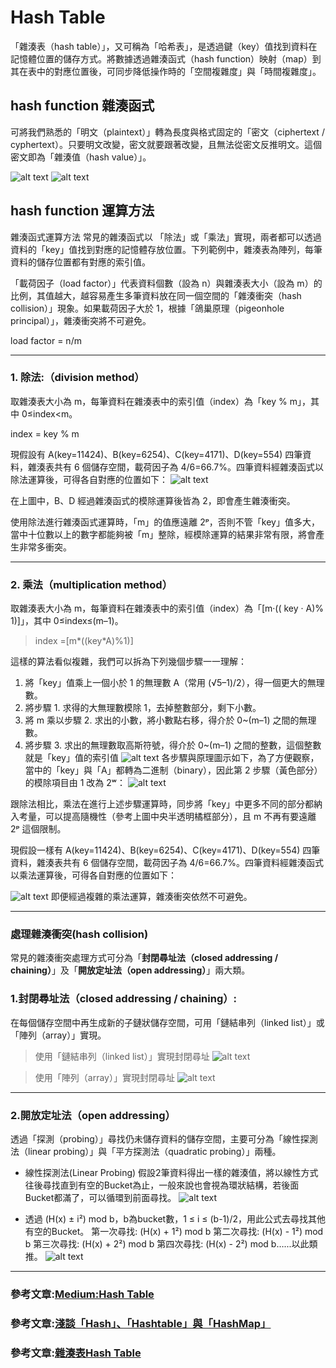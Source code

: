 # Hash Table
「雜湊表（hash table）」，又可稱為「哈希表」，是透過鍵（key）值找到資料在記憶體位置的儲存方式。將數據透過雜湊函式（hash function）映射（map）到其在表中的對應位置後，可同步降低操作時的「空間複雜度」與「時間複雜度」。

## hash function 雜湊函式
可將我們熟悉的「明文（plaintext）」轉為長度與格式固定的「密文（ciphertext / cyphertext）。只要明文改變，密文就要跟著改變，且無法從密文反推明文。這個密文即為「雜湊值（hash value）」。

![alt text](./images/image-0.png)
![alt text](./images/image.png)

## hash function 運算方法
雜湊函式運算方法
常見的雜湊函式以 「除法」或「乘法」實現，兩者都可以透過資料的「key」值找到對應的記憶體存放位置。下列範例中，雜湊表為陣列，每筆資料的儲存位置都有對應的索引值。

「載荷因子（load factor）」代表資料個數（設為 n）與雜湊表大小（設為 m）的比例，其值越大，越容易產生多筆資料放在同一個空間的「雜湊衝突（hash collision）」現象。如果載荷因子大於 1，根據「鴿巢原理（pigeonhole principal）」，雜湊衝突將不可避免。

load factor = n/m 

---

###  1. 除法:（division method）

取雜湊表大小為 m，每筆資料在雜湊表中的索引值（index）為「key % m」，其中 0≤index<m。

index = key % m

現假設有 A(key=11424)、B(key=6254)、C(key=4171)、D(key=554) 四筆資料，雜湊表共有 6 個儲存空間，載荷因子為 4/6=66.7%。四筆資料經雜湊函式以除法運算後，可得各自對應的位置如下：
![alt text](./images/image-1.png)

在上圖中，B、D 經過雜湊函式的模除運算後皆為 2，即會產生雜湊衝突。

使用除法進行雜湊函式運算時，「m」的值應遠離 2ᵖ，否則不管「key」值多大，當中十位數以上的數字都能夠被「m」整除，經模除運算的結果非常有限，將會產生非常多衝突。

---
### 2. 乘法（multiplication method）
取雜湊表大小為 m，每筆資料在雜湊表中的索引值（index）為「[m·(( key · A)% 1)]」，其中 0≤index≤(m–1)。

> index =[m*((key*A)%1)]

這樣的算法看似複雜，我們可以拆為下列幾個步驟一一理解：
1. 將「key」值乘上一個小於 1 的無理數 A（常用 (√5–1)/2），得一個更大的無理數。
2. 將步驟 1. 求得的大無理數模除 1，去掉整數部分，剩下小數。
3. 將 m 乘以步驟 2. 求出的小數，將小數點右移，得介於 0~(m–1) 之間的無理數。
4. 將步驟 3. 求出的無理數取高斯符號，得介於 0~(m–1) 之間的整數，這個整數就是「key」值的索引值
![alt text](./images/image-2.png)
各步驟與原理圖示如下，為了方便觀察，當中的「key」與「A」都轉為二進制（binary），因此第 2 步驟（黃色部分）的模除項目由 1 改為 2ʷ：
![alt text](./images/image-3.png)

跟除法相比，乘法在進行上述步驟運算時，同步將「key」中更多不同的部分都納入考量，可以提高隨機性（參考上圖中央半透明橘框部分），且 m 不再有要遠離 2ᵖ 這個限制。

現假設一樣有 A(key=11424)、B(key=6254)、C(key=4171)、D(key=554) 四筆資料，雜湊表共有 6 個儲存空間，載荷因子為 4/6=66.7%。四筆資料經雜湊函式以乘法運算後，可得各自對應的位置如下：

![alt text](./images/image-4.png)
即便經過複雜的乘法運算，雜湊衝突依然不可避免。

---

### 處理雜湊衝突(hash collision)
常見的雜湊衝突處理方式可分為「**封閉尋址法（closed addressing / chaining）**」及「**開放定址法（open addressing）**」兩大類。

### 1.封閉尋址法（closed addressing / chaining）: 
在每個儲存空間中再生成新的子鏈狀儲存空間，可用「鏈結串列（linked list）」或「陣列（array）」實現。

> 使用「鏈結串列（linked list）」實現封閉尋址
![alt text](./images/image-5.png)

> 使用「陣列（array）」實現封閉尋址
![alt text](./images/image-6.png)

---
### 2.開放定址法（open addressing）
透過「探測（probing）」尋找仍未儲存資料的儲存空間，主要可分為「線性探測法（linear probing）」與「平方探測法（quadratic probing）」兩種。
- 線性探測法(Linear Probing)
假設2筆資料得出一樣的雜湊值，將以線性方式往後尋找直到有空的Bucket為止，一般來說也會視為環狀結構，若後面Bucket都滿了，可以循環到前面尋找。
![alt text](./images/image-7.png)

- 透過 (H(x) ± i²) mod b，b為bucket數，1 ≤ i ≤ (b-1)/2，用此公式去尋找其他有空的Bucket。
第一次尋找: (H(x) + 1²) mod b
第二次尋找: (H(x) - 1²) mod b
第三次尋找: (H(x) + 2²) mod b
第四次尋找: (H(x) - 2²) mod b…...以此類推。
![alt text](./images/image-8.png)

---
### 參考文章:[Medium:Hash Table](https://medium.com/@ralph-tech/%E8%B3%87%E6%96%99%E7%B5%90%E6%A7%8B%E5%AD%B8%E7%BF%92%E7%AD%86%E8%A8%98-%E9%9B%9C%E6%B9%8A%E8%A1%A8-hash-table-15f490f8ede6)

### 參考文章:[淺談「Hash」、「Hashtable」與「HashMap」](https://rickbsr.medium.com/%E6%B7%BA%E8%AB%87-hash-hashtable-%E8%88%87-hashmap-4e5f5e5d36da)

### 參考文章:[雜湊表Hash Table](https://ithelp.ithome.com.tw/m/articles/10268077)